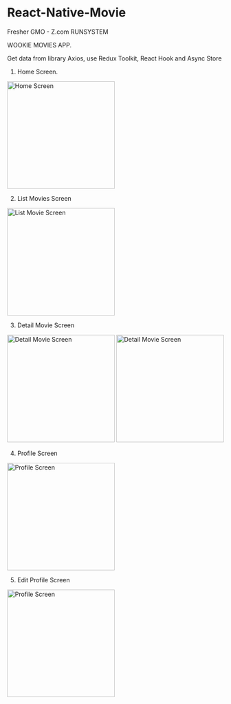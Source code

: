 # React-Native-Movie

Fresher GMO - Z.com RUNSYSTEM

WOOKIE MOVIES APP.

Get data from library Axios, use Redux Toolkit, React Hook and Async Store

1. Home Screen.

<img src="https://user-images.githubusercontent.com/36125196/195067569-ef74f693-f4df-41c6-be2b-0163ad8d4e99.png" width="250" alt="Home Screen" />

2. List Movies Screen

<img src="https://user-images.githubusercontent.com/36125196/195068662-0f957cc9-528a-4856-bc52-45139e0b8097.png" width="250" alt="List Movie Screen" />

3. Detail Movie Screen

<img src="https://user-images.githubusercontent.com/36125196/195069120-318bb6be-1b5a-4b8d-98b6-6924068c7853.png" width="250" alt="Detail Movie Screen" />

<img src="https://user-images.githubusercontent.com/36125196/195069575-1a41aa2e-34b1-4d71-ac77-d3b43e632947.png" width="250" alt="Detail Movie Screen" />

4. Profile Screen

<img src="https://user-images.githubusercontent.com/36125196/195069878-c509a2b7-813c-41b6-bdd2-07ef3343e0b1.png" width="250" alt="Profile Screen" />

5. Edit Profile Screen

<img src="https://user-images.githubusercontent.com/36125196/195070029-2780616f-5353-430e-b48b-476a3d83538f.png" width="250" alt="Profile Screen" />

